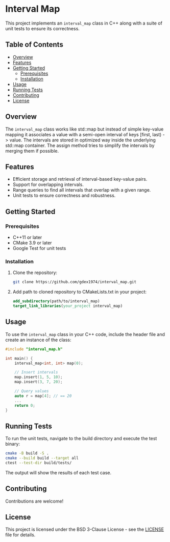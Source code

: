 # Interval Map

This project implements an `interval_map` class in C++ along with a suite of unit tests to ensure its correctness.

## Table of Contents

- [Overview](#overview)
- [Features](#features)
- [Getting Started](#getting-started)
    - [Prerequisites](#prerequisites)
    - [Installation](#installation)
- [Usage](#usage)
- [Running Tests](#running-tests)
- [Contributing](#contributing)
- [License](#license)

## Overview

The `interval_map` class works like std::map but instead of simple key-value mapping it associates a value with a 
semi-open interval of keys [first, last) -> value.
The intervals are stored in optimized way inside the underlying std::map container.
The assign method tries to simplify the intervals by merging them if possible.

## Features

- Efficient storage and retrieval of interval-based key-value pairs.
- Support for overlapping intervals.
- Range queries to find all intervals that overlap with a given range.
- Unit tests to ensure correctness and robustness.

## Getting Started

### Prerequisites

- C++11 or later
- CMake 3.9 or later
- Google Test for unit tests

### Installation

1. Clone the repository:
   ```sh
   git clone https://github.com/gdex1974/interval_map.git
   ```
2. Add path to cloned repository to CMakeLists.txt in your project:
   ```cmake
   add_subdirectory(path/to/interval_map)
   target_link_libraries(your_project interval_map)
   ```

## Usage

To use the `interval_map` class in your C++ code, include the header file and create an instance of the class:

```cpp
#include "interval_map.h"

int main() {
    interval_map<int, int> map(0);

    // Insert intervals
    map.insert(1, 5, 10);
    map.insert(3, 7, 20);

    // Query values
    auto r = map[4]; // == 20
    ...
    return 0;
}
```

## Running Tests

To run the unit tests, navigate to the build directory and execute the test binary:

```sh
cmake -B build -S .
cmake --build build --target all
ctest --test-dir build/tests/
```

The output will show the results of each test case.

## Contributing

Contributions are welcome!

## License

This project is licensed under the BSD 3-Clause License - see the [LICENSE](LICENSE) file for details.
